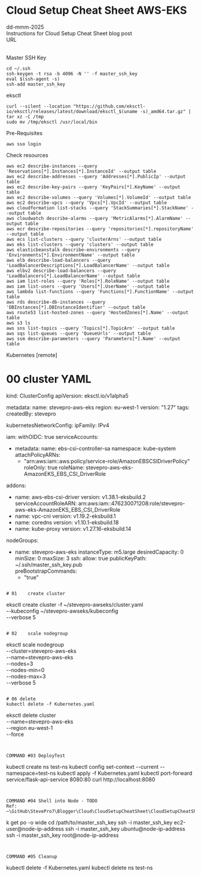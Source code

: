 # Cloud Setup Cheat Sheet AWS-EKS
dd-mmm-2025
<br />
Instructions for Cloud Setup Cheat Sheet blog post
<br />URL
<br /><br />

Master SSH Key
```
cd ~/.ssh
ssh-keygen -t rsa -b 4096 -N '' -f master_ssh_key
eval $(ssh-agent -s)
ssh-add master_ssh_key
```

eksctl
```
curl --silent --location "https://github.com/eksctl-io/eksctl/releases/latest/download/eksctl_$(uname -s)_amd64.tar.gz" | tar xz -C /tmp
sudo mv /tmp/eksctl /usr/local/bin
```

Pre-Requisites
```
aws sso login
```

Check resources
```
aws ec2 describe-instances --query 'Reservations[*].Instances[*].InstanceId' --output table
aws ec2 describe-addresses --query 'Addresses[*].PublicIp' --output table
aws ec2 describe-key-pairs --query 'KeyPairs[*].KeyName' --output table
aws ec2 describe-volumes --query 'Volumes[*].VolumeId' --output table
aws ec2 describe-vpcs --query 'Vpcs[*].VpcId' --output table
aws cloudformation list-stacks --query 'StackSummaries[*].StackName' --output table  
aws cloudwatch describe-alarms --query 'MetricAlarms[*].AlarmName' --output table
aws ecr describe-repositories --query 'repositories[*].repositoryName' --output table
aws ecs list-clusters --query 'clusterArns' --output table
aws eks list-clusters --query 'clusters' --output table
aws elasticbeanstalk describe-environments --query 'Environments[*].EnvironmentName' --output table
aws elb describe-load-balancers --query 'LoadBalancerDescriptions[*].LoadBalancerName' --output table
aws elbv2 describe-load-balancers --query 'LoadBalancers[*].LoadBalancerName' --output table
aws iam list-roles --query 'Roles[*].RoleName' --output table
aws iam list-users --query 'Users[*].UserName' --output table
aws lambda list-functions --query 'Functions[*].FunctionName' --output table
aws rds describe-db-instances --query 'DBInstances[*].DBInstanceIdentifier' --output table
aws route53 list-hosted-zones --query 'HostedZones[*].Name' --output table
aws s3 ls
aws sns list-topics --query 'Topics[*].TopicArn' --output table
aws sqs list-queues --query 'QueueUrls' --output table
aws ssm describe-parameters --query 'Parameters[*].Name' --output table

```

Kubernetes [remote]
# 00	cluster YAML
kind: ClusterConfig
apiVersion: eksctl.io/v1alpha5

metadata:
  name: stevepro-aws-eks
  region: eu-west-1
  version: "1.27"
  tags:
    createdBy: stevepro

kubernetesNetworkConfig:
  ipFamily: IPv4

iam:
  withOIDC: true
  serviceAccounts:
  - metadata:
      name: ebs-csi-controller-sa
      namespace: kube-system
    attachPolicyARNs:
    - "arn:aws:iam::aws:policy/service-role/AmazonEBSCSIDriverPolicy"
    roleOnly: true
    roleName: stevepro-aws-eks-AmazonEKS_EBS_CSI_DriverRole

addons:
- name: aws-ebs-csi-driver
  version: v1.38.1-eksbuild.2
  serviceAccountRoleARN: arn:aws:iam::476230071208:role/stevepro-aws-eks-AmazonEKS_EBS_CSI_DriverRole
- name: vpc-cni
  version: v1.19.2-eksbuild.1
- name: coredns
  version: v1.10.1-eksbuild.18
- name: kube-proxy
  version: v1.27.16-eksbuild.14

nodeGroups:
  - name: stevepro-aws-eks
    instanceType: m5.large
    desiredCapacity: 0
    minSize: 0
    maxSize: 3
    ssh:
      allow: true
      publicKeyPath: ~/.ssh/master_ssh_key.pub   
    preBootstrapCommands:
      - "true"
```

# 01	create cluster
```
eksctl create cluster -f ~/stevepro-awseks/cluster.yaml   \
    --kubeconfig ~/stevepro-awseks/kubeconfig             \
    --verbose 5
```

# 02	scale nodegroup
```
eksctl scale nodegroup                                    \
    --cluster=stevepro-aws-eks                            \
    --name=stevepro-aws-eks                               \
    --nodes=3                                             \
    --nodes-min=0                                         \
    --nodes-max=3                                         \
    --verbose 5
```

# 06 delete
kubectl delete -f Kubernetes.yaml
```
eksctl delete cluster                                     \
    --name=stevepro-aws-eks                               \
    --region eu-west-1                                    \
    --force
```


COMMAND #03 DeployTest
```
kubectl create ns test-ns
kubectl config set-context --current --namespace=test-ns
kubectl apply -f Kubernetes.yaml
kubectl port-forward service/flask-api-service 8080:80
curl http://localhost:8080
```


COMMAND #04 Shell into Node - TODO
Ref: 
~\GitHub\StevePro7\Blogger\Cloud\CloudSetupCheatSheet\CloudSetupCheatSheetI\archive\CloudSetupCheatSheetNotes
```
k get po -o wide
cd /path/to/master_ssh_key
ssh -i master_ssh_key ec2-user@node-ip-address
ssh -i master_ssh_key ubuntu@node-ip-address
ssh -i master_ssh_key root@node-ip-address
```


COMMAND #05 Cleanup
```
kubectl delete -f Kubernetes.yaml
kubectl delete ns test-ns
```
